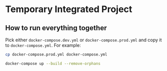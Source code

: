 # Temporary Integrated Project

## How to run everything together

Pick either `docker-compose.dev.yml` or `docker-compose.prod.yml` and copy it to `docker-compose.yml`.
For example:

```bash
cp docker-compose.prod.yml docker-compose.yml

docker-compose up --build --remove-orphans
```
